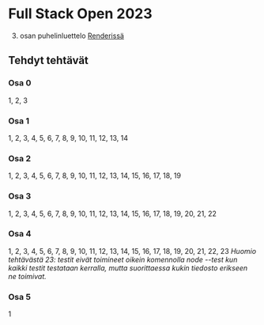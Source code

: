 # Full Stack Open 2023

3. osan puhelinluettelo
   [Renderissä](https://fullstack-puhelinluettelo-eadc.onrender.com)

## Tehdyt tehtävät

### Osa 0

1, 2, 3

### Osa 1

1, 2, 3, 4, 5, 6, 7, 8, 9, 10, 11, 12, 13, 14

### Osa 2

1, 2, 3, 4, 5, 6, 7, 8, 9, 10, 11, 12, 13, 14, 15, 16, 17, 18, 19

### Osa 3

1, 2, 3, 4, 5, 6, 7, 8, 9, 10, 11, 12, 13, 14, 15, 16, 17, 18, 19, 20, 21, 22

### Osa 4

1, 2, 3, 4, 5, 6, 7, 8, 9, 10, 11, 12, 13, 14, 15, 16, 17, 18, 19, 20, 21, 22,
23 _Huomio tehtävästä 23: testit eivät toimineet oikein komennolla node --test
kun kaikki testit testataan kerralla, mutta suorittaessa kukin tiedosto erikseen
ne toimivat._

### Osa 5

1
